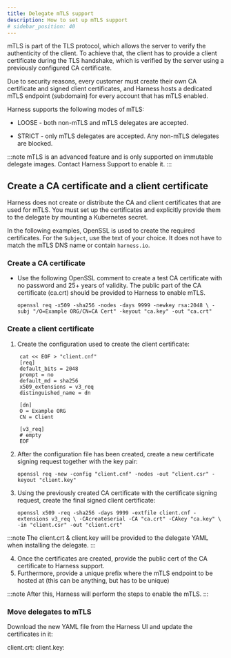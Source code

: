 ```yaml
---
title: Delegate mTLS support
description: How to set up mTLS support
# sidebar_position: 40
---
```


mTLS is part of the TLS protocol, which allows the server to verify the authenticity of the client. To achieve that, the client has to provide a client certificate during the TLS handshake, which is verified by the server using a previously configured CA certificate.

Due to security reasons, every customer must create their own CA certificate and signed client certificates, and Harness hosts a dedicated mTLS endpoint (subdomain) for every account that has mTLS enabled.

Harness supports the following modes of mTLS:

- LOOSE - both non-mTLS and mTLS delegates are accepted.

- STRICT - only mTLS delegates are accepted. Any non-mTLS delegates are blocked. 

:::note
mTLS is an advanced feature and is only supported on immutable delegate images. Contact Harness Support to enable it.
:::

## Create a CA certificate and a client certificate

Harness does not create or distribute the CA and client certificates that are used for mTLS. You must set up the certificates and explicitly provide them to the delegate by mounting a Kubernetes secret. 

In the following examples, OpenSSL is used to create the required certificates. For the `Subject`, use the text of your choice. It does not have to match the mTLS DNS name or contain `harness.io`. 

### Create a CA certificate

- Use the following OpenSSL comment to create a test CA certificate with no password and 25+ years of validity. The public part of the CA certificate (ca.crt) should be provided to Harness to enable mTLS.

    `openssl req -x509 -sha256 -nodes -days 9999 -newkey rsa:2048 \ -subj "/O=Example ORG/CN=CA Cert" -keyout "ca.key" -out "ca.crt"`

### Create a client certificate

1. Create the configuration used to create the client certificate:

```text
    cat << EOF > "client.cnf"
    [req]
    default_bits = 2048
    prompt = no
    default_md = sha256
    x509_extensions = v3_req
    distinguished_name = dn
    
    [dn]
    O = Example ORG
    CN = Client

    [v3_req]
    # empty
    EOF
```

2. After the configuration file has been created, create a new certificate signing request together with the key pair:

    `openssl req -new -config "client.cnf" -nodes -out "client.csr" -keyout "client.key"`

3. Using the previously created CA certificate with the certificate signing request, create the final signed client certificate:

    `openssl x509 -req -sha256 -days 9999 -extfile client.cnf -extensions v3_req \ -CAcreateserial -CA "ca.crt" -CAkey "ca.key" \ -in "client.csr" -out "client.crt"`
    
:::note
The client.crt & client.key will be provided to the delegate YAML when installing the delegate.
:::

4. Once the certificates are created, provide the public cert of the CA certificate to Harness support. 
5. Furthermore, provide a unique prefix where the mTLS endpoint to be hosted at (this can be anything, but has to be unique)

:::note
After this, Harness will perform the steps to enable the mTLS.
:::

### Move delegates to mTLS

Download the new YAML file from the Harness UI and update the certificates in it:

client.crt:
client.key:



